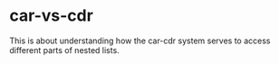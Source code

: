 car-vs-cdr
==========

This is about understanding how the car-cdr system serves to access
different parts of nested lists.